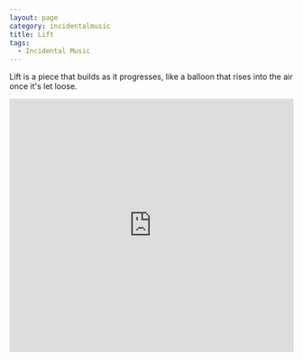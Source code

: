 ```yaml
---
layout: page
category: incidentalmusic
title: Lift
tags:
  - Incidental Music
---
```


Lift is a piece that builds as it progresses, like a balloon that rises into the air once it's let loose.

<iframe width="100%" height="450" scrolling="no" frameborder="no" src="https://w.soundcloud.com/player/?url=https%3A//api.soundcloud.com/tracks/228679806&amp;auto_play=false&amp;hide_related=false&amp;show_comments=true&amp;show_user=true&amp;show_reposts=false&amp;visual=true"></iframe>